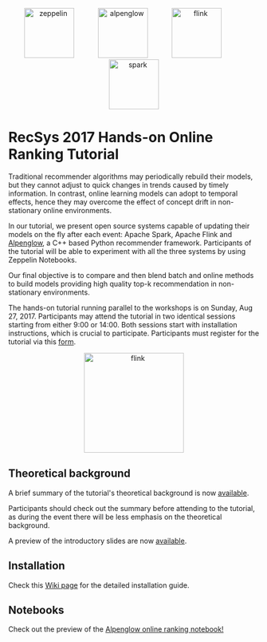 <p align="center">
  <img src="https://zeppelin.apache.org/assets/themes/zeppelin/img/zeppelin_classic_logo.png" height=100 alt="zeppelin"/>
  <img hspace=20>
  <img src="https://github.com/rpalovics/Alpenglow/blob/master/misc/alpenglow.png?raw=true" height=100 alt="alpenglow"/>
  <img hspace=20>
  <img src="https://flink.apache.org/img/logo/png/1000/flink_squirrel_1000.png" height=100 alt="flink"/>
  <img hspace=20>
  <img src="https://bol.nobleprog.com/sites/hitramx/files/styles/medium/public/category_image/cursos-de-apache-spark-mllib-en-mexico.png?itok=xAuUvMg3" height=100 alt="spark"/>
</p>

# RecSys 2017 Hands-on Online Ranking Tutorial

Traditional recommender algorithms may periodically rebuild their models, but they cannot adjust to quick changes in trends caused by timely information.
In contrast, online learning models can adopt to temporal effects, hence they may overcome the effect of concept drift in non-stationary online environments.

In our tutorial, we present open source systems capable of updating their models on the fly after each event: Apache Spark, Apache Flink and [Alpenglow](https://github.com/rpalovics/Alpenglow), a C++ based Python recommender framework.
Participants of the tutorial will be able to experiment with all the three systems by using Zeppelin Notebooks.

Our final objective is to compare and then blend batch and online methods to build models providing high quality top-k recommendation in non-stationary environments.

The hands-on tutorial running parallel to the workshops is on Sunday, Aug 27, 2017.
Participants may attend the tutorial in two identical sessions starting from either 9:00 or 14:00.
Both sessions start with installation instructions, which is crucial to participate.
Participants must register for the tutorial via this [form](https://goo.gl/forms/LcXCjr5mByWx1QUA2).

<p align="center">
  <img src="https://github.com/rpalovics/recsys-2017-online-learning-tutorial/blob/master/figs/online%20reco.png?raw=true" height=200 alt="flink"/>
</p>

## Theoretical background

A brief summary of the tutorial's theoretical background is now [available](https://github.com/rpalovics/recsys-2017-online-learning-tutorial/raw/master/docs/summary.pdf).

Participants should check out the summary before attending to the tutorial, as during the event there will be less emphasis on the theoretical background.

A preview of the introductory slides are now [available](https://github.com/rpalovics/recsys-2017-online-learning-tutorial/raw/master/docs/intro.pdf).

## Installation

Check this [Wiki page](https://github.com/rpalovics/recsys-2017-online-learning-tutorial/wiki/Zeppelin-installation-guide) for the detailed installation guide.

## Notebooks

Check out the preview of the [Alpenglow online ranking notebook!](https://www.zepl.com/viewer/notebooks/bm90ZTovL3JwYWxvdmljcy9kZDlmMzExNGUyYTA0ZDI5ODQ3MThiMTViNjllNzNlMi9ub3RlLmpzb24)
